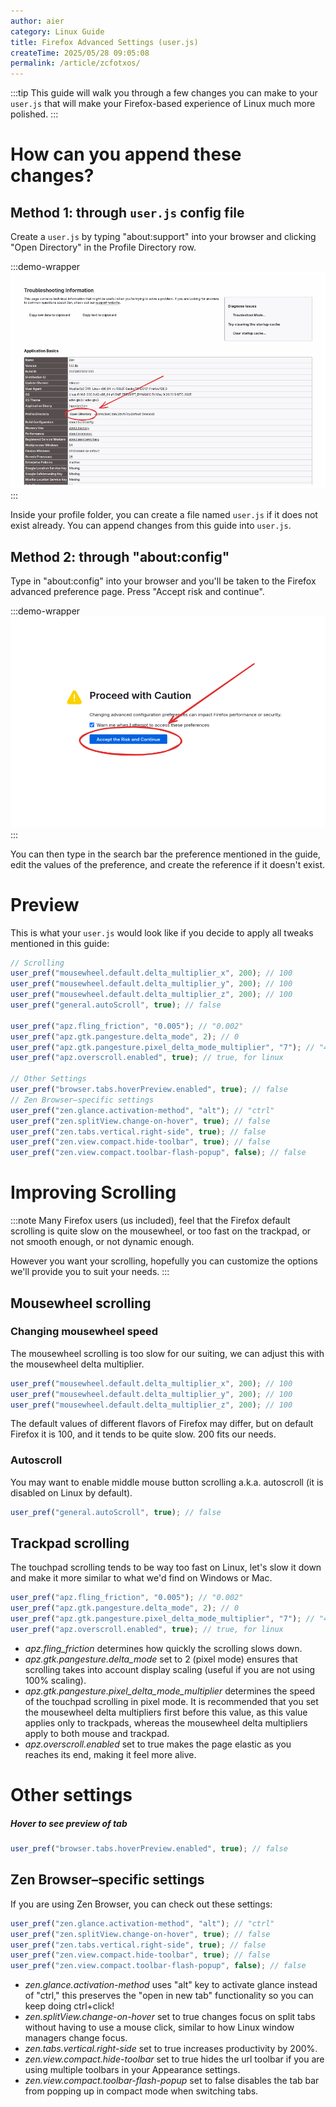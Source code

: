 ```yaml
---
author: aier
category: Linux Guide
title: Firefox Advanced Settings (user.js)
createTime: 2025/05/28 09:05:08
permalink: /article/zcfotxos/
---
```


:::tip
This guide will walk you through a few changes you can make to your `user.js` that will make your Firefox-based experience of Linux much more polished.
:::

# How can you append these changes?

## Method 1: through `user.js` config file

Create a `user.js` by typing "about:support" into your browser and clicking "Open Directory" in the Profile Directory row.

:::demo-wrapper
![Firefox Profile Directory](./assets/firefoxProfileDirectory.png)
:::

Inside your profile folder, you can create a file named `user.js` if it does not exist already. You can append changes from this guide into `user.js`.

## Method 2: through "about:config"

Type in "about:config" into your browser and you'll be taken to the Firefox advanced preference page. Press "Accept risk and continue".

:::demo-wrapper
![Firefox about:config page](./assets/firefoxAboutConfig.png)
:::

You can then type in the search bar the preference mentioned in the guide, edit the values of the preference, and create the reference if it doesn't exist.

# Preview

This is what your `user.js` would look like if you decide to apply all tweaks mentioned in this guide:

```js
// Scrolling
user_pref("mousewheel.default.delta_multiplier_x", 200); // 100
user_pref("mousewheel.default.delta_multiplier_y", 200); // 100
user_pref("mousewheel.default.delta_multiplier_z", 200); // 100
user_pref("general.autoScroll", true); // false

user_pref("apz.fling_friction", "0.005"); // "0.002"
user_pref("apz.gtk.pangesture.delta_mode", 2); // 0
user_pref("apz.gtk.pangesture.pixel_delta_mode_multiplier", "7"); // "40.0"
user_pref("apz.overscroll.enabled", true); // true, for linux

// Other Settings
user_pref("browser.tabs.hoverPreview.enabled", true); // false
// Zen Browser–specific settings
user_pref("zen.glance.activation-method", "alt"); // "ctrl"
user_pref("zen.splitView.change-on-hover", true); // false
user_pref("zen.tabs.vertical.right-side", true); // false
user_pref("zen.view.compact.hide-toolbar", true); // false
user_pref("zen.view.compact.toolbar-flash-popup", false); // false
```

# Improving Scrolling

:::note
Many Firefox users (us included), feel that the Firefox default scrolling is quite slow on the mousewheel, or too fast on the trackpad, or not smooth enough, or not dynamic enough.

However you want your scrolling, hopefully you can customize the options we'll provide you to suit your needs.
:::

## Mousewheel scrolling

### Changing mousewheel speed

The mousewheel scrolling is too slow for our suiting, we can adjust this with the mousewheel delta multiplier.

```js
user_pref("mousewheel.default.delta_multiplier_x", 200); // 100
user_pref("mousewheel.default.delta_multiplier_y", 200); // 100
user_pref("mousewheel.default.delta_multiplier_z", 200); // 100
```

The default values of different flavors of Firefox may differ, but on default Firefox it is 100, and it tends to be quite slow. 200 fits our needs.

### Autoscroll

You may want to enable middle mouse button scrolling a.k.a. autoscroll (it is disabled on Linux by default).

```js
user_pref("general.autoScroll", true); // false
```

## Trackpad scrolling

The touchpad scrolling tends to be way too fast on Linux, let's slow it down and make it more similar to what we'd find on Windows or Mac.

```js
user_pref("apz.fling_friction", "0.005"); // "0.002"
user_pref("apz.gtk.pangesture.delta_mode", 2); // 0
user_pref("apz.gtk.pangesture.pixel_delta_mode_multiplier", "7"); // "40.0"
user_pref("apz.overscroll.enabled", true); // true, for linux
```

- _apz.fling_friction_ determines how quickly the scrolling slows down.
- _apz.gtk.pangesture.delta_mode_ set to 2 (pixel mode) ensures that scrolling takes into account display scaling (useful if you are not using 100% scaling).
- _apz.gtk.pangesture.pixel_delta_mode_multiplier_ determines the speed of the touchpad scrolling in pixel mode. It is recommended that you set the mousewheel delta multipliers first before this value, as this value applies only to trackpads, whereas the mousewheel delta multipliers apply to both mouse and trackpad.
- _apz.overscroll.enabled_ set to true makes the page elastic as you reaches its end, making it feel more alive.

# Other settings

##### Hover to see preview of tab

```js
user_pref("browser.tabs.hoverPreview.enabled", true); // false
```

## Zen Browser–specific settings

If you are using Zen Browser, you can check out these settings:

```js
user_pref("zen.glance.activation-method", "alt"); // "ctrl"
user_pref("zen.splitView.change-on-hover", true); // false
user_pref("zen.tabs.vertical.right-side", true); // false
user_pref("zen.view.compact.hide-toolbar", true); // false
user_pref("zen.view.compact.toolbar-flash-popup", false); // false
```

- _zen.glance.activation-method_ uses "alt" key to activate glance instead of "ctrl," this preserves the "open in new tab" functionality so you can keep doing ctrl+click!
- _zen.splitView.change-on-hover_ set to true changes focus on split tabs without having to use a mouse click, similar to how Linux window managers change focus.
- _zen.tabs.vertical.right-side_ set to true increases productivity by 200%.
- _zen.view.compact.hide-toolbar_ set to true hides the url toolbar if you are using multiple toolbars in your Appearance settings.
- _zen.view.compact.toolbar-flash-popup_ set to false disables the tab bar from popping up in compact mode when switching tabs.
